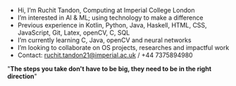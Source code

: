 - Hi, I’m Ruchit Tandon, Computing at Imperial College London
- I’m interested in AI & ML; using technology to make a difference 
- Previous experience in Kotlin, Python, Java, Haskell, HTML, CSS, JavaScript, Git, Latex, openCV, C, SQL
- I’m currently learning C, Java, openCV and neural networks
- I’m looking to collaborate on OS projects, researches and impactful work
- Contact: ruchit.tandon21@imperial.ac.uk / +44 7375894980

"**The steps you take don't have to be big, they need to be in the right direction**"

<!---
Ruchit-rt/Ruchit-rt is a ✨ special ✨ repository because its `README.md` (this file) appears on your GitHub profile.
You can click the Preview link to take a look at your changes.
--->
